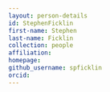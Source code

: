 ```yaml
---
layout: person-details
id: StephenFicklin
first-name: Stephen
last-name: Ficklin
collection: people
affiliation:
homepage:
github_username: spficklin
orcid:
---
```

